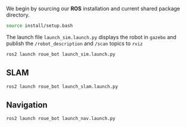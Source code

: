 We begin by sourcing our **ROS** installation and current shared package directory.
```bash
source install/setup.bash
```
The launch file `launch_sim.launch.py` displays the robot in `gazebo` and publish the `/robot_description` and `/scan` topics to `rviz`
```bash
ros2 launch roue_bot launch_sim.launch.py
```
## SLAM
```bash
ros2 launch roue_bot launch_slam.launch.py
```
## Navigation
```bash
ros2 launch roue_bot launch_nav.launch.py
```

